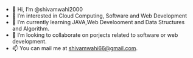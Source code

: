 - 👋 Hi, I’m @shivamwahi2000
- 👀 I’m interested in Cloud Computing, Software and Web Development
- 🌱 I’m currently learning JAVA,Web Develooment and Data Structures and Algorithm.
- 💞️ I’m looking to collaborate on porjects related to software or web development.  
- 📫 You can mail me at shivamwahi66@gmail.com.

<!---
shivamwahi2000/shivamwahi2000 is a ✨ special ✨ repository because its `README.md` (this file) appears on your GitHub profile.
You can click the Preview link to take a look at your changes.
--->

